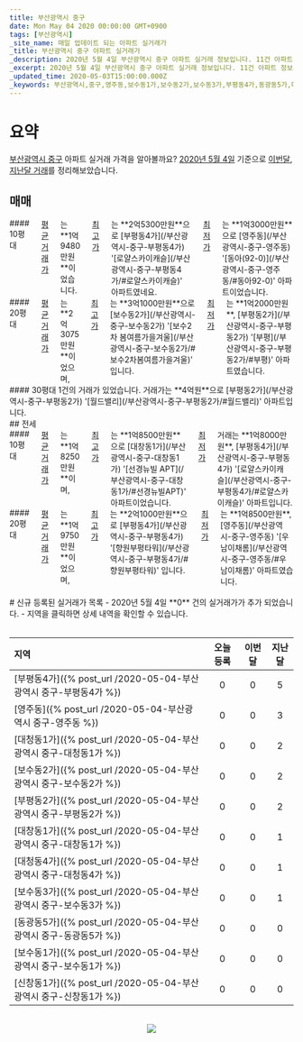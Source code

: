 ```yaml
---
title: 부산광역시 중구
date: Mon May 04 2020 00:00:00 GMT+0900
tags: [부산광역시]
_site_name: 매일 업데이트 되는 아파트 실거래가
_title: 부산광역시 중구 아파트 실거래가
_description: 2020년 5월 4일 부산광역시 중구 아파트 실거래 정보입니다. 11건 아파트 정보가 있습니다.
_excerpt: 2020년 5월 4일 부산광역시 중구 아파트 실거래 정보입니다. 11건 아파트 정보가 있습니다.
_updated_time: 2020-05-03T15:00:00.000Z
_keywords: 부산광역시,중구,영주동,보수동1가,보수동2가,보수동3가,부평동4가,동광동5가,대청동1가,대창동1가,신창동1가,대청동4가,부평동2가
---
```



# 요약
<ins>부산광역시 중구</ins> 아파트 실거래 가격을 알아볼까요? <ins>2020년 5월 4일</ins> 기준으로 <ins>이번달, 지난달 거래</ins>를 정리해보았습니다.

## 매매
<div class="container">
<div class="six columns" markdown="1">
#### 10평대
<ins>평균 거래가</ins>는 **1억9480만원**이었습니다. <ins>최고가</ins>는 **2억5300만원**으로 [부평동4가](/부산광역시-중구-부평동4가) '[로얄스카이캐슬](/부산광역시-중구-부평동4가/#로얄스카이캐슬)' 아파트였네요. <ins>최저가</ins>는 **1억3000만원**으로 [영주동](/부산광역시-중구-영주동) '[동아(92-0)](/부산광역시-중구-영주동/#동아92-0)' 아파트이었습니다.
</div>
<div class="six columns" markdown="1">
#### 20평대
<ins>평균 거래가</ins>는 **2억3075만원**이었으며, <ins>최고가</ins>는 **3억1000만원**으로 [보수동2가](/부산광역시-중구-보수동2가) '[보수2차 봄여름가을겨울](/부산광역시-중구-보수동2가/#보수2차봄여름가을겨울)' 입니다. <ins>최저가</ins>는 **1억2000만원**, [부평동2가](/부산광역시-중구-부평동2가) '[부평](/부산광역시-중구-부평동2가/#부평)' 아파트였습니다.
</div>
</div>
<div class="container">
<div class="twelve columns" markdown="1">
#### 30평대
1건의 거래가 있었습니다. 거래가는 **4억원**으로 [부평동2가](/부산광역시-중구-부평동2가) '[월드밸리](/부산광역시-중구-부평동2가/#월드밸리)' 아파트입니다.
</div>
</div>
## 전세
<div class="container">
<div class="six columns" markdown="1">
#### 10평대
<ins>평균 거래가</ins>는 **1억8250만원**이며, <ins>최고가</ins>는 **1억8500만원**으로 [대창동1가](/부산광역시-중구-대창동1가) '[선경뉴빌 APT](/부산광역시-중구-대창동1가/#선경뉴빌APT)' 아파트이었습니다. <ins>최저가</ins> 거래는 **1억8000만원**, [부평동4가](/부산광역시-중구-부평동4가) '[로얄스카이캐슬](/부산광역시-중구-부평동4가/#로얄스카이캐슬)' 아파트입니다.
</div>
<div class="six columns" markdown="1">
#### 20평대
<ins>평균 거래가</ins>는 **1억9750만원**이었으며, <ins>최고가</ins>는 **2억1000만원**으로 [부평동4가](/부산광역시-중구-부평동4가) '[향원부평타워](/부산광역시-중구-부평동4가/#향원부평타워)' 입니다. <ins>최저가</ins>는 **1억8500만원**, [영주동](/부산광역시-중구-영주동) '[우남이채롬](/부산광역시-중구-영주동/#우남이채롬)' 아파트였습니다.
</div>
</div>


<br>
# 신규 등록된 실거래가 목록
- 2020년 5월 4일 **0** 건의 실거래가가 추가 되었습니다.
- 지역을 클릭하면 상세 내역을 확인할 수 있습니다.
<br><br>

| 지역 | 오늘 등록 | 이번달 | 지난달 |
|:---|:---:|:---:|:---:|
| [부평동4가]({% post_url /2020-05-04-부산광역시 중구-부평동4가 %}) | 0 | 0 | 5|
| [영주동]({% post_url /2020-05-04-부산광역시 중구-영주동 %}) | 0 | 0 | 3|
| [대청동1가]({% post_url /2020-05-04-부산광역시 중구-대청동1가 %}) | 0 | 0 | 2|
| [보수동2가]({% post_url /2020-05-04-부산광역시 중구-보수동2가 %}) | 0 | 0 | 2|
| [부평동2가]({% post_url /2020-05-04-부산광역시 중구-부평동2가 %}) | 0 | 0 | 2|
| [대창동1가]({% post_url /2020-05-04-부산광역시 중구-대창동1가 %}) | 0 | 0 | 1|
| [대청동4가]({% post_url /2020-05-04-부산광역시 중구-대청동4가 %}) | 0 | 0 | 1|
| [보수동3가]({% post_url /2020-05-04-부산광역시 중구-보수동3가 %}) | 0 | 0 | 1|
| [동광동5가]({% post_url /2020-05-04-부산광역시 중구-동광동5가 %}) | 0 | 0 | 0|
| [보수동1가]({% post_url /2020-05-04-부산광역시 중구-보수동1가 %}) | 0 | 0 | 0|
| [신창동1가]({% post_url /2020-05-04-부산광역시 중구-신창동1가 %}) | 0 | 0 | 0|

<p align="center"><br><img src="https://via.placeholder.com/700x120"><br></p>
